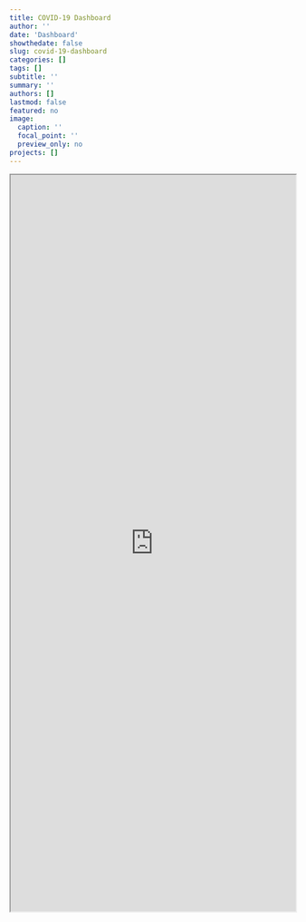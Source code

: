 ```yaml
---
title: COVID-19 Dashboard
author: ''
date: 'Dashboard'
showthedate: false
slug: covid-19-dashboard
categories: []
tags: []
subtitle: ''
summary: ''
authors: []
lastmod: false
featured: no
image:
  caption: ''
  focal_point: ''
  preview_only: no
projects: []
---
```




<iframe width='100%' height='1300px' src='https://dsbkennedy.github.io/cxb_covid19' >
</iframe>
